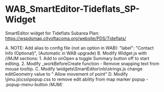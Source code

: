 # WAB_SmartEditor-Tideflats_SP-Widget
SmartEditor widget for Tideflats Subarea Plan: https://wspdsmap.cityoftacoma.org/website/PDS/Tideflats/

   A. NOTE: Add alias to config file (not an option in WAB):  "label": "Contact Info (Optional)",  (Automatic in WAB upgrade)
   B. Modify Widget.js with //MJM sections:
      1. Add to onOpen a toggle Summary button off to start editing. 
      2. Modify  _workBeforeCreate function - Remove snapping text from mouse tooltip.
   C. Modify \widgets\SmartEditor\nls\strings.js change editGeometry value to " Allow movement of point" 
   D. Modify \jimu.js\css\popup.css to remove edit ability from map marker popup - .popup-menu-button /*MJM*/


